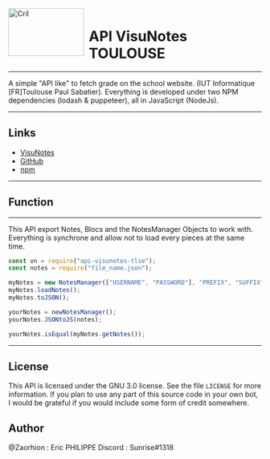 <img width="150" height="95" align="left" style="float: left; margin: 0 10px 0 0;" alt="Cril" src="https://cdn.discordapp.com/attachments/739553949199106158/937150810431823912/logoIUT.jpg">

# API VisuNotes TOULOUSE

---

A simple "API like" to fetch grade on the school website. (IUT Informatique [FR]Toulouse Paul Sabatier). Everything is developed under two NPM dependencies (lodash & puppeteer), all in JavaScript (NodeJs).

---

## Links

- [VisuNotes](https://notes.info.iut-tlse3.fr/php/visuNotes.php)
- [GitHub](https://github.com/Zaorhion/api-visunotes-tlse)
- [npm](https://www.npmjs.com/package/api-visunote-tlse)

---

## Function

---

This API export Notes, Blocs and the NotesManager Objects to work with.
Everything is synchrone and allow not to load every pieces at the same time.

```js
const vn = require("api-visunotes-tlse");
const notes = require("file_name.json");

myNotes = new NotesManager(["USERNAME", "PASSWORD"], "PREFIX", "SUFFIX");
myNotes.loadNotes();
myNotes.toJSON();

yourNotes = newNotesManager();
yourNotes.JSONtoJS(notes);

yourNotes.isEqual(myNotes.getNotes());
```

---

## License

This API is licensed under the GNU 3.0 license. See the file `LICENSE` for more information. If you plan to use any part of this source code in your own bot, I would be grateful if you would include some form of credit somewhere.

## Author

@Zaorhion : Eric PHILIPPE
Discord : Sunrise#1318
